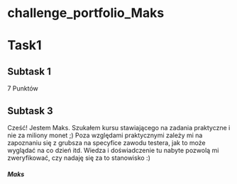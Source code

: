 # challenge_portfolio_Maks
# **Task1**
## Subtask 1
7 Punktów
## Subtask 3
Cześć! Jestem Maks. Szukałem kursu stawiającego na zadania praktyczne i nie za miliony monet ;) Poza względami praktycznymi zależy mi na zapoznaniu się z grubsza na specyfice zawodu testera, jak to może wyglądać na co dzień itd. Wiedza i doświadczenie tu nabyte pozwolą mi zweryfikować, czy nadaję się za to stanowisko :)
#### **_Maks_**
